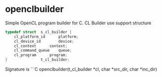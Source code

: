 # openclbuilder
Simple OpenCL program builder for C.
CL Builder use support structure
```C
typedef struct	s_cl_builder {
	cl_platform_id		platform;
	cl_device_id		device;
	cl_context		context;
	cl_command_queue	queue;
	cl_program		program;
}				t_cl_builder;
```
Signature is ```C
openclbuilder(t_cl_builder *cl, char *src_dir, char *inc_dir)
```
